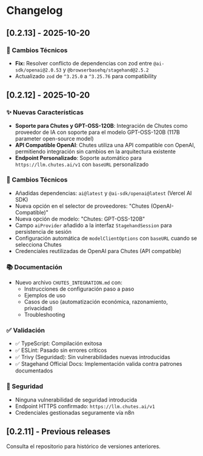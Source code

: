 # Changelog

## [0.2.13] - 2025-10-20

### 🔧 Cambios Técnicos

- **Fix:** Resolver conflicto de dependencias con zod entre `@ai-sdk/openai@2.0.53` y `@browserbasehq/stagehand@2.5.2`
- Actualizado `zod` de `^3.25.0` a `^3.25.76` para compatibility

## [0.2.12] - 2025-10-20

### ✨ Nuevas Características

- **Soporte para Chutes y GPT-OSS-120B**: Integración de Chutes como proveedor de IA con soporte para el modelo GPT-OSS-120B (117B parameter open-source model)
- **API Compatible OpenAI**: Chutes utiliza una API compatible con OpenAI, permitiendo integración sin cambios en la arquitectura existente
- **Endpoint Personalizado**: Soporte automático para `https://llm.chutes.ai/v1` con `baseURL` personalizado

### 🔧 Cambios Técnicos

- Añadidas dependencias: `ai@latest` y `@ai-sdk/openai@latest` (Vercel AI SDK)
- Nueva opción en el selector de proveedores: "Chutes (OpenAI-Compatible)"
- Nueva opción de modelo: "Chutes: GPT-OSS-120B" 
- Campo `aiProvider` añadido a la interfaz `StagehandSession` para persistencia de sesión
- Configuración automática de `modelClientOptions` con `baseURL` cuando se selecciona Chutes
- Credenciales reutilizadas de OpenAI para Chutes (API compatible)

### 📚 Documentación

- Nuevo archivo `CHUTES_INTEGRATION.md` con:
  - Instrucciones de configuración paso a paso
  - Ejemplos de uso
  - Casos de uso (automatización económica, razonamiento, privacidad)
  - Troubleshooting

### ✅ Validación

- ✅ TypeScript: Compilación exitosa
- ✅ ESLint: Pasado sin errores críticos
- ✅ Trivy (Seguridad): Sin vulnerabilidades nuevas introducidas
- ✅ Stagehand Official Docs: Implementación valida contra patrones documentados

### 🔐 Seguridad

- Ninguna vulnerabilidad de seguridad introducida
- Endpoint HTTPS confirmado: `https://llm.chutes.ai/v1`
- Credenciales gestionadas seguramente vía n8n

## [0.2.11] - Previous releases

Consulta el repositorio para histórico de versiones anteriores.
